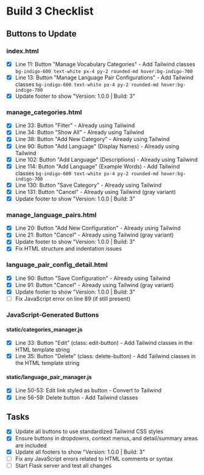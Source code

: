 # Build 3 Checklist

## Buttons to Update

### index.html
- [x] Line 11: Button "Manage Vocabulary Categories" - Add Tailwind classes `bg-indigo-600 text-white px-4 py-2 rounded-md hover:bg-indigo-700`
- [x] Line 13: Button "Manage Language Pair Configurations" - Add Tailwind classes `bg-indigo-600 text-white px-4 py-2 rounded-md hover:bg-indigo-700`
- [x] Update footer to show "Version: 1.0.0 | Build: 3"

### manage_categories.html
- [x] Line 33: Button "Filter" - Already using Tailwind
- [x] Line 34: Button "Show All" - Already using Tailwind
- [x] Line 38: Button "Add New Category" - Already using Tailwind
- [x] Line 90: Button "Add Language" (Display Names) - Already using Tailwind
- [x] Line 102: Button "Add Language" (Descriptions) - Already using Tailwind
- [x] Line 114: Button "Add Language" (Example Words) - Add Tailwind classes `bg-indigo-600 text-white px-4 py-2 rounded-md hover:bg-indigo-700`
- [x] Line 130: Button "Save Category" - Already using Tailwind
- [x] Line 131: Button "Cancel" - Already using Tailwind (gray variant)
- [x] Update footer to show "Version: 1.0.0 | Build: 3"

### manage_language_pairs.html
- [x] Line 20: Button "Add New Configuration" - Already using Tailwind
- [x] Line 21: Button "Cancel" - Already using Tailwind (gray variant)
- [x] Update footer to show "Version: 1.0.0 | Build: 3"
- [x] Fix HTML structure and indentation issues

### language_pair_config_detail.html
- [x] Line 90: Button "Save Configuration" - Already using Tailwind
- [x] Line 91: Button "Cancel" - Already using Tailwind (gray variant)
- [x] Update footer to show "Version: 1.0.0 | Build: 3"
- [ ] Fix JavaScript error on line 89 (if still present)

### JavaScript-Generated Buttons

#### static/categories_manager.js
- [x] Line 33: Button "Edit" (class: edit-button) - Add Tailwind classes in the HTML template string
- [x] Line 35: Button "Delete" (class: delete-button) - Add Tailwind classes in the HTML template string

#### static/language_pair_manager.js
- [x] Line 50-53: Edit link styled as button - Convert to Tailwind
- [x] Line 56-59: Delete button - Add Tailwind classes

## Tasks
- [x] Update all buttons to use standardized Tailwind CSS styles
- [x] Ensure buttons in dropdowns, context menus, and detail/summary areas are included
- [x] Update all footers to show "Version: 1.0.0 | Build: 3"
- [ ] Fix any JavaScript errors related to HTML comments or syntax
- [ ] Start Flask server and test all changes
